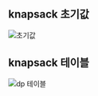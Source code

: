 ## knapsack 초기값
![초기값](https://github.com/passgiant/ssafy_study/assets/84299665/f4e5ece7-bf32-4c12-8516-2bb4106a0360)
## knapsack 테이블
![dp 테이블](https://github.com/passgiant/ssafy_study/assets/84299665/d1421749-6a99-45c2-8263-11495857cb21)

